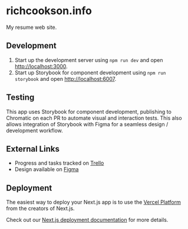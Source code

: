 # richcookson.info

My resume web site.

## Development

1. Start up the development server using `npm run dev` and open [http://localhost:3000](http://localhost:3000).
2. Start up Storybook for component development using `npm run storybook` and open [http://localhost:6007](http://localhost:6007).

## Testing

This app uses Storybook for component development, publishing to Chromatic on each PR to automate visual and interaction tests. This also allows integration of Storybook with Figma for a seamless design / development workflow.

## External Links

- Progress and tasks tracked on [Trello](https://trello.com/b/QFbikkXi/richcooksoninfo)
- Design available on [Figma](https://www.figma.com/file/QDKib2ccPgoUPyaYBeE6eJ/richcookson.info-%2F-design?type=design&node-id=0%3A1&mode=design&t=Wy1nhzZ5RTF2W2hc-1)

## Deployment

The easiest way to deploy your Next.js app is to use the [Vercel Platform](https://vercel.com/new?utm_medium=default-template&filter=next.js&utm_source=create-next-app&utm_campaign=create-next-app-readme) from the creators of Next.js.

Check out our [Next.js deployment documentation](https://nextjs.org/docs/deployment) for more details.
